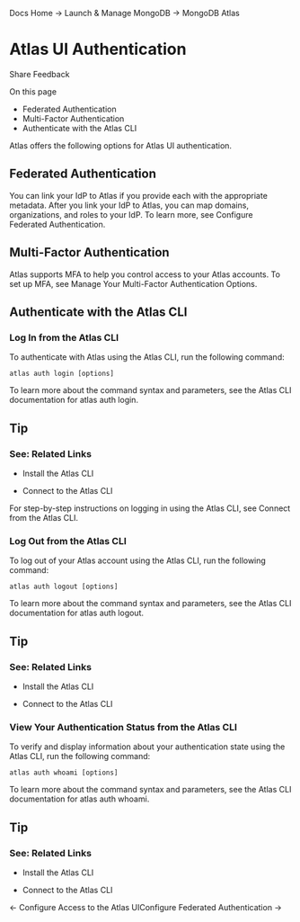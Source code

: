 Docs Home → Launch & Manage MongoDB → MongoDB Atlas

# Atlas UI Authentication

Share Feedback

On this page

  * Federated Authentication
  * Multi-Factor Authentication
  * Authenticate with the Atlas CLI

Atlas offers the following options for Atlas UI authentication.

## Federated Authentication

You can link your IdP to Atlas if you provide each with the appropriate
metadata. After you link your IdP to Atlas, you can map domains,
organizations, and roles to your IdP. To learn more, see Configure Federated
Authentication.

## Multi-Factor Authentication

Atlas supports MFA to help you control access to your Atlas accounts. To set
up MFA, see Manage Your Multi-Factor Authentication Options.

## Authenticate with the Atlas CLI

### Log In from the Atlas CLI

To authenticate with Atlas using the Atlas CLI, run the following command:

    
    
    atlas auth login [options]  
      
  
To learn more about the command syntax and parameters, see the Atlas CLI
documentation for atlas auth login.

## Tip

### See: Related Links

  * Install the Atlas CLI

  * Connect to the Atlas CLI

For step-by-step instructions on logging in using the Atlas CLI, see Connect
from the Atlas CLI.

### Log Out from the Atlas CLI

To log out of your Atlas account using the Atlas CLI, run the following
command:

    
    
    atlas auth logout [options]  
      
  
To learn more about the command syntax and parameters, see the Atlas CLI
documentation for atlas auth logout.

## Tip

### See: Related Links

  * Install the Atlas CLI

  * Connect to the Atlas CLI

### View Your Authentication Status from the Atlas CLI

To verify and display information about your authentication state using the
Atlas CLI, run the following command:

    
    
    atlas auth whoami [options]  
      
  
To learn more about the command syntax and parameters, see the Atlas CLI
documentation for atlas auth whoami.

## Tip

### See: Related Links

  * Install the Atlas CLI

  * Connect to the Atlas CLI

← Configure Access to the Atlas UIConfigure Federated Authentication →

